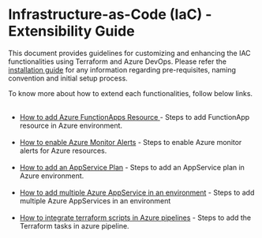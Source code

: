 # Infrastructure-as-Code (IaC) - Extensibility Guide

This document provides guidelines for customizing and enhancing the IAC functionalities using Terraform and Azure DevOps. Please refer the [installation guide](https://git.version1.com/projects/VDAPX/repos/dapx-accelerator-az-mvc-docs-poc-he-nilo/browse/getting-started/installing.md) for any information regarding pre-requisites, naming convention and initial setup process.

To know more about how to extend each functionalities, follow below links.<br /><br />
* [How to add Azure FunctionApps Resource ](how-to-add-functionapp.md) - Steps to add FunctionApp resource in Azure environment.<br/><br/>
* [How to enable Azure Monitor Alerts](how-to-enable-azure-alerts.md) - Steps to enable Azure monitor alerts for Azure resources.<br /><br />
* [How to add an AppService Plan](how-to-add-appservice-plan.md) - Steps to add an AppService plan in Azure environment.<br /><br />
* [How to add multiple Azure AppService in an environment](how-to-add-multiple-appservices.md) - Steps to add multiple Azure AppServices in an environment<br /><br />
* [How to integrate terraform scripts in Azure pipelines](how-to-integrate-terraform-azurepipeline.md) - Steps to add the Terraform tasks in azure pipeline. <br/>
